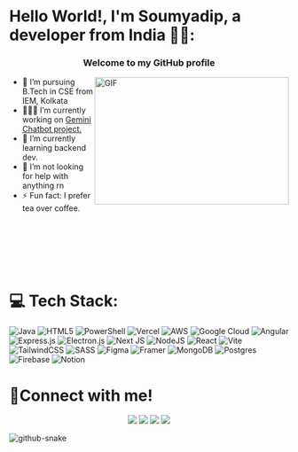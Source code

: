 
# Hello World!, I'm Soumyadip, a developer from India  👋🏼:


<h3 align="center">Welcome to my GitHub profile </h3>

<img align="right" alt="GIF" src="https://user-images.githubusercontent.com/74038190/212749447-bfb7e725-6987-49d9-ae85-2015e3e7cc41.gif" width="350px" height="230" />

- 🔭 I’m pursuing B.Tech in CSE from IEM, Kolkata
- 👨🏻‍💻 I’m currently working on <a href="https://github.com/SoumyadipBhunia/Gemini-Chatbot">Gemini Chatbot project.</a>
- 🌱 I’m currently learning backend dev.
- 🤔 I’m not looking for help with anything rn
- ⚡ Fun fact: I prefer tea over coffee.
<br>
<br>
<br>
<br>
<br>


# 💻 Tech Stack:
 ![Java](https://img.shields.io/badge/java-%23ED8B00.svg?style=for-the-badge&logo=openjdk&logoColor=white) ![HTML5](https://img.shields.io/badge/html5-%23E34F26.svg?style=for-the-badge&logo=html5&logoColor=white)  ![PowerShell](https://img.shields.io/badge/PowerShell-%235391FE.svg?style=for-the-badge&logo=powershell&logoColor=white) ![Vercel](https://img.shields.io/badge/vercel-%23000000.svg?style=for-the-badge&logo=vercel&logoColor=white) ![AWS](https://img.shields.io/badge/AWS-%23FF9900.svg?style=for-the-badge&logo=amazon-aws&logoColor=white) ![Google Cloud](https://img.shields.io/badge/GoogleCloud-%234285F4.svg?style=for-the-badge&logo=google-cloud&logoColor=white) ![Angular](https://img.shields.io/badge/angular-%23DD0031.svg?style=for-the-badge&logo=angular&logoColor=white) ![Express.js](https://img.shields.io/badge/express.js-%23404d59.svg?style=for-the-badge&logo=express&logoColor=%2361DAFB) ![Electron.js](https://img.shields.io/badge/Electron-191970?style=for-the-badge&logo=Electron&logoColor=white) ![Next JS](https://img.shields.io/badge/Next-black?style=for-the-badge&logo=next.js&logoColor=white) ![NodeJS](https://img.shields.io/badge/node.js-6DA55F?style=for-the-badge&logo=node.js&logoColor=white)  ![React](https://img.shields.io/badge/react-%2320232a.svg?style=for-the-badge&logo=react&logoColor=%2361DAFB) ![Vite](https://img.shields.io/badge/vite-%23646CFF.svg?style=for-the-badge&logo=vite&logoColor=white) ![TailwindCSS](https://img.shields.io/badge/tailwindcss-%2338B2AC.svg?style=for-the-badge&logo=tailwind-css&logoColor=white) ![SASS](https://img.shields.io/badge/SASS-hotpink.svg?style=for-the-badge&logo=SASS&logoColor=white) ![Figma](https://img.shields.io/badge/figma-%23F24E1E.svg?style=for-the-badge&logo=figma&logoColor=white) ![Framer](https://img.shields.io/badge/Framer-black?style=for-the-badge&logo=framer&logoColor=blue)  ![MongoDB](https://img.shields.io/badge/MongoDB-%234ea94b.svg?style=for-the-badge&logo=mongodb&logoColor=white) ![Postgres](https://img.shields.io/badge/postgres-%23316192.svg?style=for-the-badge&logo=postgresql&logoColor=white) ![Firebase](https://img.shields.io/badge/Firebase-039BE5?style=for-the-badge&logo=Firebase&logoColor=white) ![Notion](https://img.shields.io/badge/Notion-%23000000.svg?style=for-the-badge&logo=notion&logoColor=white)

 # 🤝Connect with me!  



<p align="center">
  <a href="https://x.com/Soumyadip444"><img src="https://img.icons8.com/?size=70&id=sE5hWwPGeXoG&format=png&color=FFFFFF"/></a> 
  <a href="https://www.linkedin.com/in/soumyadip-bhunia-112339271/"><img src="https://img.icons8.com/?size=70&id=114445&format=png"/></a>
  <a href="https://www.instagram.com/soumyadip_bhunia_4"><img src="https://img.icons8.com/?size=70&id=Xy10Jcu1L2Su&format=png"/></a>
  <a href="mailto:soumyadipbhunia462@gmail.com"><img src="https://img.icons8.com/?size=70&id=P7UIlhbpWzZm&format=png"/></a>
  
</p>


<picture>
  <source media="(prefers-color-scheme: dark)" srcset="https://raw.githubusercontent.com/tobiasmeyhoefer/tobiasmeyhoefer/output/github-snake-dark.svg" />
  <source media="(prefers-color-scheme: light)" srcset="https://raw.githubusercontent.com/tobiasmeyhoefer/tobiasmeyhoefer/output/github-snake.svg" />
  <img alt="github-snake" src="https://raw.githubusercontent.com/tobiasmeyhoefer/tobiasmeyhoefer/output/github-snake.svg" />
</picture>
